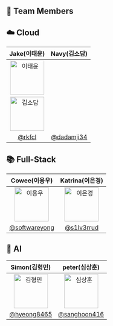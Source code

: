 
## 👥 Team Members

## ☁️ Cloud
|      Jake(이태윤)    |       Navy(김소담)        |
| :-----: | :-----: |
| <img src="https://avatars.githubusercontent.com/u/127961622?v=4" width=90px alt="이태윤"/>  |
<img src="https://avatars.githubusercontent.com/u/122079946?v=4" width=90px alt="김소담"/>  |
| [@rkfcl](https://github.com/rkfcl) | [@dadamji34](https://github.com/dadamji34) |

## 📚 Full-Stack
|      Cowee(이용우)    |       Katrina(이은경)        |
| :-----: | :-----: |
| <img src="https://avatars.githubusercontent.com/u/95459741?v=4" width=90px alt="이용우"/>  | <img src="https://avatars.githubusercontent.com/u/86763857?v=4" width=90px alt="이은경"/>  |
| [@softwareyong](https://github.com/softwareyong) | [@s1lv3rrud](https://github.com/s1lv3rrud) |

## 🤖 AI
|      Simon(김형민)      |          peter(심상훈)        |
| :-----: | :-----: |
| <img src="https://avatars.githubusercontent.com/u/74032445?v=4" width=90px alt="김형민"/>  | <img src="https://avatars.githubusercontent.com/u/69721000?v=4" width=90px alt="심상훈"/>  |
| [@hyeong8465](https://github.com/hyeong8465) | [@sanghoon416](https://github.com/sanghoon416)  

